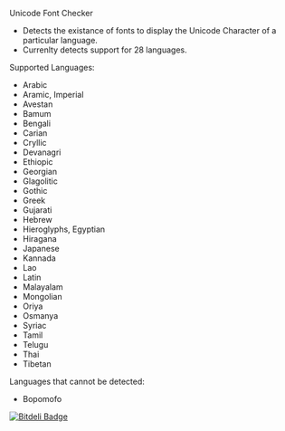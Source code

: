 Unicode Font Checker

* Detects the existance of fonts to display the Unicode Character of a particular language.
* Currenlty detects support for 28 languages.

Supported Languages:
 * Arabic
 * Aramic, Imperial
 * Avestan
 * Bamum
 * Bengali
 * Carian
 * Cryllic
 * Devanagri
 * Ethiopic
 * Georgian
 * Glagolitic
 * Gothic
 * Greek
 * Gujarati
 * Hebrew
 * Hieroglyphs, Egyptian
 * Hiragana
 * Japanese
 * Kannada
 * Lao
 * Latin
 * Malayalam
 * Mongolian
 * Oriya
 * Osmanya
 * Syriac
 * Tamil
 * Telugu
 * Thai
 * Tibetan

 Languages that cannot be detected:
  * Bopomofo
  
[![Bitdeli Badge](https://d2weczhvl823v0.cloudfront.net/livingston/fontchecker/trend.png)](https://bitdeli.com/free "Bitdeli Badge")
